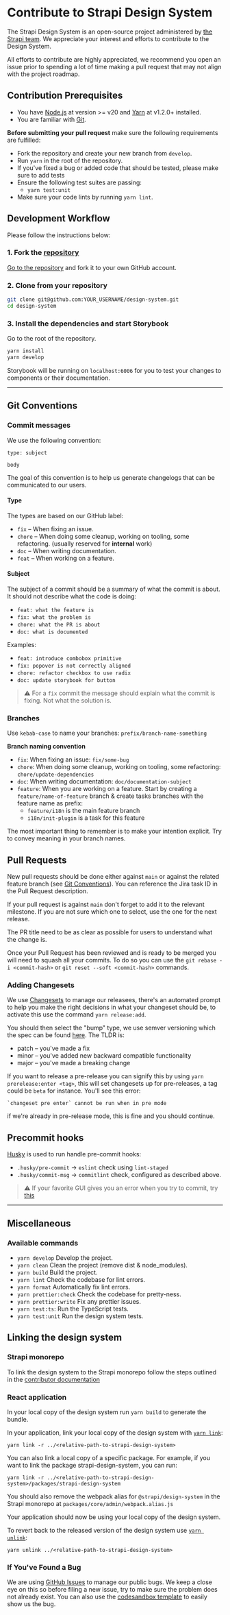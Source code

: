 # Contribute to Strapi Design System

The Strapi Design System is an open-source project administered by [the Strapi team](https://strapi.io/company).
We appreciate your interest and efforts to contribute to the Design System.

All efforts to contribute are highly appreciated, we recommend you open an issue prior to spending a lot of time
making a pull request that may not align with the project roadmap.

## Contribution Prerequisites

- You have [Node.js](https://nodejs.org/en/) at version >= v20 and [Yarn](https://yarnpkg.com/en/) at v1.2.0+ installed.
- You are familiar with [Git](https://git-scm.com).

**Before submitting your pull request** make sure the following requirements are fulfilled:

- Fork the repository and create your new branch from `develop`.
- Run `yarn` in the root of the repository.
- If you've fixed a bug or added code that should be tested, please make sure to add tests
- Ensure the following test suites are passing:
  - `yarn test:unit`
- Make sure your code lints by running `yarn lint`.

## Development Workflow

Please follow the instructions below:

### 1. Fork the [repository](https://github.com/strapi/design-system)

[Go to the repository](https://github.com/strapi/design-system) and fork it to your own GitHub account.

### 2. Clone from your repository

```bash
git clone git@github.com:YOUR_USERNAME/design-system.git
cd design-system
```

### 3. Install the dependencies and start Storybook

Go to the root of the repository.

```bash
yarn install
yarn develop
```

Storybook will be running on `localhost:6006` for you to test your changes to components or their documentation.

---

## Git Conventions

### Commit messages

We use the following convention:

```
type: subject

body
```

The goal of this convention is to help us generate changelogs that can be communicated to our users.

#### Type

The types are based on our GitHub label:

- `fix` – When fixing an issue.
- `chore` – When doing some cleanup, working on tooling, some refactoring. (usually reserved for **internal** work)
- `doc` – When writing documentation.
- `feat` – When working on a feature.

#### Subject

The subject of a commit should be a summary of what the commit is about. It should not describe what the code is doing:

- `feat: what the feature is`
- `fix: what the problem is`
- `chore: what the PR is about`
- `doc: what is documented`

Examples:

- `feat: introduce combobox primitive`
- `fix: popover is not correctly aligned`
- `chore: refactor checkbox to use radix`
- `doc: update storybook for button`

> ⚠️ For a `fix` commit the message should explain what the commit is fixing. Not what the solution is.

### Branches

Use `kebab-case` to name your branches: `prefix/branch-name-something`

**Branch naming convention**

- `fix`: When fixing an issue: `fix/some-bug`
- `chore`: When doing some cleanup, working on tooling, some refactoring: `chore/update-dependencies`
- `doc`: When writing documentation: `doc/documentation-subject`
- `feature`: When you are working on a feature. Start by creating a `feature/name-of-feature` branch & create tasks branches with the feature name as prefix:
  - `feature/i18n` is the main feature branch
  - `i18n/init-plugin` is a task for this feature

The most important thing to remember is to make your intention explicit. Try to convey meaning in your branch names.

## Pull Requests

New pull requests should be done either against `main` or against the related feature branch (see [Git Conventions](#branches)). You can reference the Jira task ID in the Pull Request description.

If your pull request is against `main` don't forget to add it to the relevant milestone. If you are not sure which one to select, use the one for the next release.

The PR title need to be as clear as possible for users to understand what the change is.

Once your Pull Request has been reviewed and is ready to be merged you will need to squash all your commits. To do so you can use the `git rebase -i <commit-hash>` or `git reset --soft <commit-hash>` commands.

### Adding Changesets

We use [Changesets](https://github.com/changesets/changesets) to manage our releasees, there's an automated prompt to help you make the right decisions in what your changeset should be, to activate this use the command `yarn release:add`.

You should then select the "bump" type, we use semver versioning which the spec can be found [here](https://semver.org/). The TLDR is:

- patch – you've made a fix
- minor – you've added new backward compatible functionality
- major – you've made a breaking change

If you want to release a pre-release you can signify this by using `yarn prerelease:enter <tag>`, this will set changesets up for pre-releases, a tag could be `beta` for instance. You'll see this error:

```shell
`changeset pre enter` cannot be run when in pre mode
```

if we're already in pre-release mode, this is fine and you should continue.

## Precommit hooks

[Husky](https://typicode.github.io/husky/#/) is used to run handle pre-commit hooks:

- `.husky/pre-commit` -> `eslint` check using `lint-staged`
- `.husky/commit-msg` -> `commitlint` check, configured as described above.

> ⚠️ If your favorite GUI gives you an error when you try to commit, try [this](https://typicode.github.io/husky/#/?id=command-not-found)

---

## Miscellaneous

### Available commands

- `yarn develop` Develop the project.
- `yarn clean` Clean the project (remove dist & node_modules).
- `yarn build` Build the project.
- `yarn lint` Check the codebase for lint errors.
- `yarn format` Automatically fix lint errors.
- `yarn prettier:check` Check the codebase for pretty-ness.
- `yarn prettier:write` Fix any prettier issues.
- `yarn test:ts`: Run the TypeScript tests.
- `yarn test:unit` Run the design system tests.

## Linking the design system

### Strapi monorepo

To link the design system to the Strapi monorepo follow the steps outlined in the [contributor documentation](https://contributor.strapi.io/core/admin/link-strapi-design-system)

### React application

In your local copy of the design system run `yarn build` to generate the bundle.

In your application, link your local copy of the design system with [`yarn link`](https://yarnpkg.com/cli/link):

```
yarn link -r ../<relative-path-to-strapi-design-system>
```

You can also link a local copy of a specific package. For example, if you want to link the package strapi-design-system, you can run:

```
yarn link -r ../<relative-path-to-strapi-design-system>/packages/strapi-design-system
```

You should also remove the webpack alias for `@strapi/design-system` in the Strapi monorepo at `packages/core/admin/webpack.alias.js`

Your application should now be using your local copy of the design system.

To revert back to the released version of the design system use [`yarn unlink`](https://yarnpkg.com/cli/unlink#usage):

```
yarn unlink ../<relative-path-to-strapi-design-system>
```

### If You've Found a Bug

We are using [GitHub Issues](https://github.com/strapi/design-system/issues) to manage our public bugs. We keep a close
eye on this so before filing a new issue, try to make sure the problem does not already exist. You can also use the
[codesandbox template](https://codesandbox.io/s/strapi-design-system-r1vdp) to easily show us the bug.
